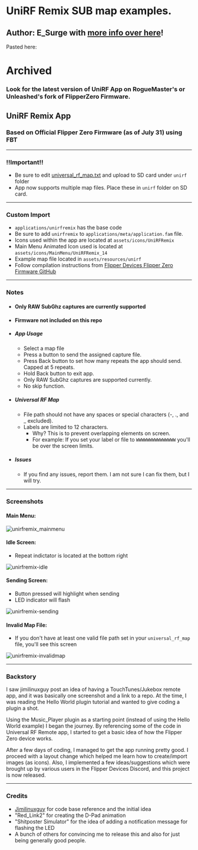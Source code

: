 # UniRF Remix SUB map examples.

## Author: E_Surge with [more info over here](https://github.com/ESurge/flipperzero-firmware-unirfremix/blob/dev-fbt/ReadMe.md)!

Pasted here:

# Archived
### Look for the latest version of UniRF App on RogueMaster's or Unleashed's fork of FlipperZero Firmware.
## UniRF Remix App
### Based on Official Flipper Zero Firmware (as of July 31) using FBT
------------
### !!Important!!
- Be sure to edit [universal\_rf\_map.txt](https://github.com/ESurge/flipperzero-firmware-unirfremix/blob/dev-fbt/assets/resources/unirf/universal_rf_map.txt) and upload to SD card under ```unirf``` folder
- App now supports multiple map files. Place these in ```unirf``` folder on SD card.
------------
### Custom Import

- ```applications/unirfremix``` has the base code
- Be sure to add ```unirfremix``` to ```applications/meta/application.fam``` file.
- Icons used within the app are located at ```assets/icons/UniRFRemix```
- Main Menu Animated Icon used is located at ```assets/icons/MainMenu/UniRFRemix_14```
- Example map file located in ```assets/resources/unirf```
- Follow compilation instructions from [Flipper Devices Flipper Zero Firmware GitHub](https://github.com/flipperdevices/flipperzero-firmware)
------------
### Notes
* #### Only RAW SubGhz captures are currently supported

* #### Firmware not included on this repo

* ##### App Usage
  - Select a map file
  - Press a button to send the assigned capture file.
  - Press Back button to set how many repeats the app should send. Capped at 5 repeats.
  - Hold Back button to exit app.
  - Only RAW SubGhz captures are supported currently.
  - No skip function.

* ##### Universal RF Map
  - File path should not have any spaces or special characters (-, ., and _ excluded).
  - Labels are limited to 12 characters.
    - Why? This is to prevent overlapping elements on screen.
    - For example: If you set your label or file to ```WWWWWWWWWWWWWWW``` you'll be over the screen limits.

* ##### Issues
  - If you find any issues, report them. I am not sure I can fix them, but I will try.
------------
### Screenshots
#### Main Menu:
![unirfremix_mainmenu](https://user-images.githubusercontent.com/982575/169637623-bc41cfa5-6433-4198-a970-8fce42691ad7.png)
#### Idle Screen:
- Repeat indictator is located at the bottom right

![unirfremix-idle](https://user-images.githubusercontent.com/982575/169639427-daef6274-2e38-4684-816a-14ba915aa051.png)

#### Sending Screen:
- Button pressed will highlight when sending
- LED indicator will flash

![unirfremix-sending](https://user-images.githubusercontent.com/982575/169639435-74bdeb9e-da58-4ada-b613-8c4f8f89ab46.png)

#### Invalid Map File:
- If you don't have at least one valid file path set in your ```universal_rf_map``` file, you'll see this screen

![unirfremix-invalidmap](https://user-images.githubusercontent.com/982575/169639438-f1b96944-42c4-476c-9fe2-233d174c6262.png)

------------
### Backstory
I saw jimilinuxguy post an idea of having a TouchTunes/Jukebox remote app, and it was basically one screenshot and a link to a repo. At the time, I was reading the Hello World plugin tutorial and wanted to give coding a plugin a shot.

Using the Music_Player plugin as a starting point (instead of using the Hello World example) I began the journey. By referencing some of the code in Universal RF Remote app, I started to get a basic idea of how the Flipper Zero device works.

After a few days of coding, I managed to get the app running pretty good. I proceed with a layout change which helped me learn how to create/import images (as icons). Also, I implemented a few ideas/suggestions which were brought up by various users in the Flipper Devices Discord, and this project is now released.

------------
### Credits
- [Jimilinuxguy](https://github.com/jimilinuxguy) for code base reference and the initial idea
- "Red_Link2" for creating the D-Pad animation
- "Shitposter Simulator" for the idea of adding a notification message for flashing the LED
- A bunch of others for convincing me to release this and also for just being generally good people.